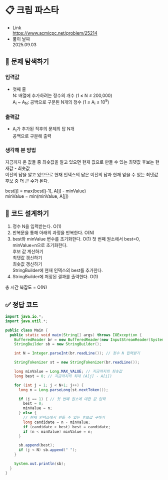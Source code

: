 # 📋 크림 파스타
- Link<br>
https://www.acmicpc.net/problem/25214
- 풀이 날짜<br>
2025.09.03

## 🔎 문제 탐색하기

### 입력값
- 첫째 줄<br>
N: 배열에 추가하려는 정수의 개수 (1 ≤ N ≤ 200,000)<br>
A<sub>i</sub> ~ A<sub>N</sub>: 공백으로 구분된 N개의 정수 (1 ≤ A<sub>i</sub> ≤ 10<sup>9</sup>)


### 출력값
- A<sub>i</sub>가 추가된 직후의 문제의 답 N개<br>
공백으로 구분해 출력

### 생각해 본 방법
지금까지 온 값들 중 최솟값을 알고 있으면 현재 값으로 만들 수 있는 최댓값 후보는 현재값 - 최솟값<br>
이전의 답을 알고 있으므로 현재 인덱스의 답은 이전의 답과 현재 얻을 수 있는 최댓값 후보 중 더 큰 수가 된다.

best[j] = max(best[j-1], A[j] - minValue)<br>
minValue = min(minValue, A[j])

## 📝 코드 설계하기
1. 정수 N을 입력받는다. O(1)
2. 반복문을 통해 아래의 과정을 반복한다. O(N)
3. best와 minValue 변수를 초기화한다. O(1)
첫 번째 원소에서 best=0, minValue=n으로 초기화한다.<br>
후보 값 계산하기<br>
최댓값 갱신하기<br>
최솟값 갱신하기<br>
StringBuilder에 현재 인덱스의 best를 추가한다.
3. StringBuilder에 저장된 결과를 출력한다. O(1)

총 시간 복잡도 = O(N)

## ✅ 정답 코드
```java
import java.io.*;
import java.util.*;

public class Main {
  public static void main(String[] args) throws IOException {
    BufferedReader br = new BufferedReader(new InputStreamReader(System.in));
    StringBuilder sb = new StringBuilder();

    int N = Integer.parseInt(br.readLine()); // 정수 N 입력받기

    StringTokenizer st = new StringTokenizer(br.readLine());

    long minValue = Long.MAX_VALUE; // 지금까지의 최솟값
    long best = 0; // 지금까지의 최대 (A[j] - A[i])

    for (int j = 1; j < N+1; j++) {
      long n = Long.parseLong(st.nextToken());

      if (j == 1) { // 첫 번째 원소에 대한 값 입력
        best = 0;
        minValue = n;
      } else {
        // 현재 인덱스에서 만들 수 있는 후보값 구하기
        long candidate = n - minValue;
        if (candidate > best) best = candidate;
        if (n < minValue) minValue = n;
      }

      sb.append(best);
      if (j < N) sb.append(" ");
    }

    System.out.println(sb);
  }
}
```